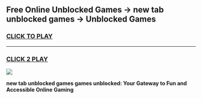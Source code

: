 
## Free Online Unblocked Games → new tab unblocked games → Unblocked Games
<h3>
<a href="https://premium.freeplayer.one?title=new_tab_unblocked_games&ref=21F">CLICK TO PLAY</a></h3>
<hr>

<h3>
<a href="https://premium.freeplayer.one?title=new_tab_unblocked_games&ref=21F">CLICK 2 PLAY</a>
  
</h3>

<a href="https://premium.freeplayer.one?title=new_tab_unblocked_games&ref=21F/"><img src="https://clearcache.store/games.png"></a>


**new tab unblocked games games unblocked: Your Gateway to Fun and Accessible Online Gaming**
